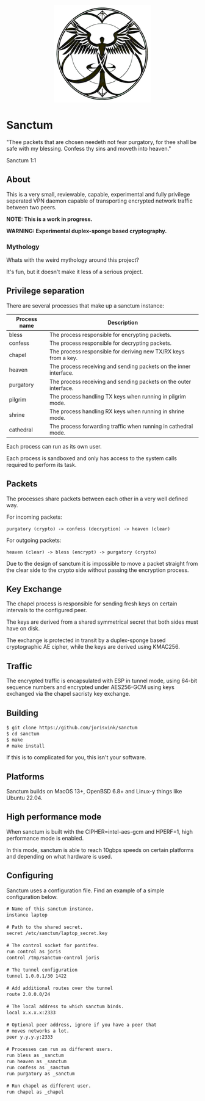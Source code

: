 <p align="center">
<img src="images/sanctum_logo.png" alt="sanctum" width="256px" />
</p>

# Sanctum

"Thee packets that are chosen needeth not fear purgatory, for thee
shall be safe with my blessing. Confess thy sins and moveth into heaven."

Sanctum 1:1

## About

This is a very small, reviewable, capable, experimental and fully privilege
seperated VPN daemon capable of transporting encrypted network traffic
between two peers.

**NOTE: This is a work in progress.**

**WARNING: Experimental duplex-sponge based cryptography.**

### Mythology

Whats with the weird mythology around this project?

It's fun, but it doesn't make it less of a serious project.

## Privilege separation

There are several processes that make up a sanctum instance:

| Process name | Description  |
| ------------ | ------------ |
| bless | The process responsible for encrypting packets.
| confess | The process responsible for decrypting packets.
| chapel | The process responsible for deriving new TX/RX keys from a key.
| heaven | The process receiving and sending packets on the inner interface.
| purgatory | The process receiving and sending packets on the outer interface.
| pilgrim | The process handling TX keys when running in pilgrim mode.
| shrine | The process handling RX keys when running in shrine mode.
| cathedral | The process forwarding traffic when running in cathedral mode.

Each process can run as its own user.

Each process is sandboxed and only has access to the system calls
required to perform its task.

## Packets

The processes share packets between each other in a very well defined way.

For incoming packets:

```
purgatory (crypto) -> confess (decryption) -> heaven (clear)
```

For outgoing packets:

```
heaven (clear) -> bless (encrypt) -> purgatory (crypto)
```

Due to the design of sanctum it is impossible to move a packet straight
from the clear side to the crypto side without passing the encryption
process.

## Key Exchange

The chapel process is responsible for sending fresh keys on certain
intervals to the configured peer.

The keys are derived from a shared symmetrical secret that both
sides must have on disk.

The exchange is protected in transit by a duplex-sponge based
cryptographic AE cipher, while the keys are derived using KMAC256.

## Traffic

The encrypted traffic is encapsulated with ESP in tunnel mode, using
64-bit sequence numbers and encrypted under AES256-GCM using keys
exchanged via the chapel sacristy key exchange.

## Building

```
$ git clone https://github.com/jorisvink/sanctum
$ cd sanctum
$ make
# make install
```

If this is to complicated for you, this isn't your software.

## Platforms

Sanctum builds on MacOS 13+, OpenBSD 6.8+ and Linux-y things like Ubuntu 22.04.

## High performance mode

When sanctum is built with the CIPHER=intel-aes-gcm and HPERF=1,
high performance mode is enabled.

In this mode, sanctum is able to reach 10gbps speeds on certain platforms
and depending on what hardware is used.

## Configuring

Sanctum uses a configuration file. Find an example of
a simple configuration below.

```config
# Name of this sanctum instance.
instance laptop

# Path to the shared secret.
secret /etc/sanctum/laptop_secret.key

# The control socket for pontifex.
run control as joris
control /tmp/sanctum-control joris

# The tunnel configuration
tunnel 1.0.0.1/30 1422

# Add additional routes over the tunnel
route 2.0.0.0/24

# The local address to which sanctum binds.
local x.x.x.x:2333

# Optional peer address, ignore if you have a peer that
# moves networks a lot.
peer y.y.y.y:2333

# Processes can run as different users.
run bless as _sanctum
run heaven as _sanctum
run confess as _sanctum
run purgatory as _sanctum

# Run chapel as different user.
run chapel as _chapel
```
